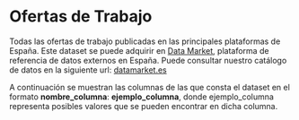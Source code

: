 # Ofertas de Trabajo

Todas las ofertas de trabajo publicadas en las principales plataformas de España. Este dataset se puede adquirir en [Data Market](https://datamarket.es/#ofertas-de-trabajo-dataset), plataforma de referencia de datos externos en España. Puede consultar nuestro catálogo de datos en la siguiente url: [datamarket.es](https://datamarket.es/)

A continuación se muestran las columnas de las que consta el dataset en el formato __nombre_columna__: __ejemplo_columna__, donde ejemplo_columna representa posibles valores que se pueden encontrar en dicha columna.
